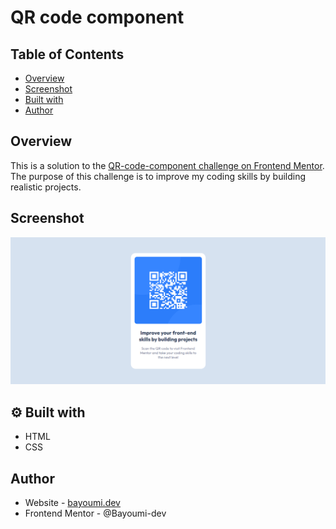 # QR code component

## Table of Contents

- [Overview](#overview)
- [Screenshot](#screenshot)
- [Built with](#-built-with)
- [Author](#author)

## Overview

This is a solution to the [QR-code-component challenge on Frontend Mentor](https://www.frontendmentor.io/challenges/3column-preview-card-component-pH92eAR2-). The purpose of this challenge is to improve my coding skills by building realistic projects.

## Screenshot

![QR-code-component](https://github.com/Bayoumi-dev/QR-code-component/blob/master/design/Screenshot.png)

## ⚙ Built with

- HTML
- CSS

## Author
- Website - [bayoumi.dev](https://bayoumi.dev)
- Frontend Mentor - @Bayoumi-dev
